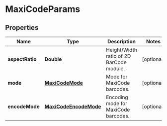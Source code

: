 
# MaxiCodeParams

## Properties
Name | Type | Description | Notes
------------ | ------------- | ------------- | -------------
**aspectRatio** | **Double** | Height/Width ratio of 2D BarCode module. |  [optional]
**mode** | [**MaxiCodeMode**](MaxiCodeMode.md) | Mode for MaxiCode barcodes. |  [optional]
**encodeMode** | [**MaxiCodeEncodeMode**](MaxiCodeEncodeMode.md) | Encoding mode for MaxiCode barcodes. |  [optional]



